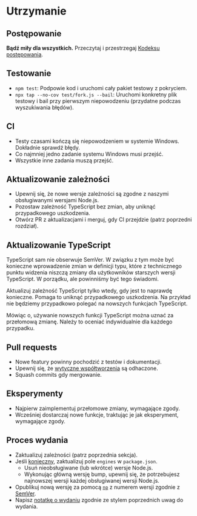 # Utrzymanie

## Postępowanie

**Bądź miły dla wszystkich.** Przeczytaj i przestrzegaj [Kodeksu postępowania](.github/CODE_OF_CONDUCT.md).

## Testowanie

* `npm test`: Podpowie kod i uruchomi cały pakiet testowy z pokryciem.
* `npx tap --no-cov test/fork.js --bail`: Uruchomi konkretny plik testowy i bail przy pierwszym niepowodzeniu (przydatne podczas wyszukiwania błędów).

## CI

* Testy czasami kończą się niepowodzeniem w systemie Windows. Dokładnie sprawdź błędy.
* Co najmniej jedno zadanie systemu Windows musi przejść.
* Wszystkie inne zadania muszą przejść.

## Aktualizowanie zależności

* Upewnij się, że nowe wersje zależności są zgodne z naszymi obsługiwanymi wersjami Node.js.
* Pozostaw zależność TypeScript bez zmian, aby uniknąć przypadkowego uszkodzenia.
* Otwórz PR z aktualizacjami i merguj, gdy CI przejdzie (patrz poprzedni rozdział).

## Aktualizowanie TypeScript

TypeScript sam nie obserwuje SemVer. W związku z tym może być konieczne wprowadzenie zmian w definicji typu, które z technicznego punktu widzenia niszczą zmiany dla użytkowników starszych wersji TypeScript. W porządku, ale powinniśmy być tego świadomi.

Aktualizuj zależność TypeScript tylko wtedy, gdy jest to naprawdę konieczne. Pomaga to uniknąć przypadkowego uszkodzenia. Na przykład nie będziemy przypadkowo polegać na nowszych funkcjach TypeScript.

Mówiąc o, używanie nowszych funkcji TypeScript można uznać za przełomową zmianę. Należy to oceniać indywidualnie dla każdego przypadku.

## Pull requests

* Nowe featury powinny pochodzić z testów i dokumentacji.
* Upewnij się, że [wytyczne współtworzenia](.github/CONTRIBUTING.md) są odhaczone.
* Squash commits gdy mergowanie.

## Eksperymenty

* Najpierw zaimplementuj przełomowe zmiany, wymagające zgody.
* Wcześniej dostarczaj nowe funkcje, traktując je jak eksperyment, wymagające zgody.

## Proces wydania

* Zaktualizuj zależności (patrz poprzednia sekcja).
* Jeśli [konieczny](docs/support-statement.md), zaktualizuj pole `engines` w `package.json`.
	* Usuń nieobsługiwane (lub wkrótce) wersje Node.js.
	* Wykonując główną wersję bump, upewnij się, że potrzebujesz najnowszej wersji każdej obsługiwanej wersji Node.js.
* Opublikuj nową wersję za pomocą [`np`](https://github.com/sindresorhus/np) z numerem wersji zgodnie z [SemVer](http://semver.org).
* Napisz [notatkę o wydaniu](https://github.com/avajs/ava/releases/new) zgodnie ze stylem poprzednich uwag do wydania.
